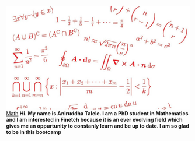 ![Mathfinance](RW4QOZPKSJX6VGNC3K4TSFSZPU.jpg) [Math](Images)
**Hi. My name is Aniruddha Talele. I am a PhD student in Mathematics and I am interested in Finetch because it is an ever evolving field which gives me an oppurtunity to constanly learn and be up to date.  I am so glad to be in this bootcamp**
